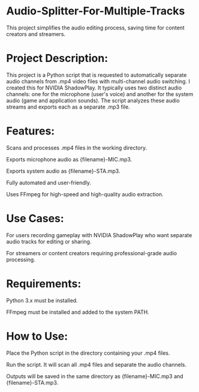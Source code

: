 # Audio-Splitter-For-Multiple-Tracks
This project simplifies the audio editing process, saving time for content creators and streamers. 

# Project Description:
This project is a Python script that is requested to automatically separate audio channels from .mp4 video files with multi-channel audio switching. I created this for NVIDIA ShadowPlay. It typically uses two distinct audio channels: one for the microphone (user's voice) and another for the system audio (game and application sounds). The script analyzes these audio streams and exports each as a separate .mp3 file.

# Features:
Scans and processes .mp4 files in the working directory.

Exports microphone audio as {filename}-MIC.mp3.

Exports system audio as {filename}-STA.mp3.

Fully automated and user-friendly.

Uses FFmpeg for high-speed and high-quality audio extraction.


# Use Cases:
For users recording gameplay with NVIDIA ShadowPlay who want separate audio tracks for editing or sharing.

For streamers or content creators requiring professional-grade audio processing.

# Requirements:
Python 3.x must be installed.

FFmpeg must be installed and added to the system PATH.

# How to Use:
Place the Python script in the directory containing your .mp4 files.

Run the script. It will scan all .mp4 files and separate the audio channels.

Outputs will be saved in the same directory as {filename}-MIC.mp3 and {filename}-STA.mp3.
